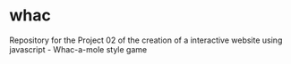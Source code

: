 # whac
Repository for the Project 02 of the creation of a interactive website using javascript - Whac-a-mole style game
